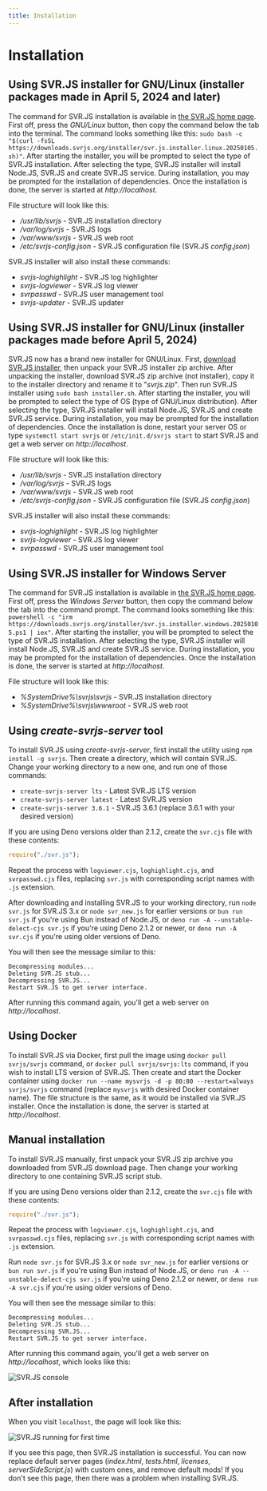 ```yaml
---
title: Installation
---
```


# Installation

## Using SVR.JS installer for GNU/Linux (installer packages made in April 5, 2024 and later)

The command for SVR.JS installation is available in [the SVR.JS home page](https://svrjs.org). First off, press the _GNU/Linux_ button, then copy the command below the tab into the terminal. The command looks something like this: `sudo bash -c "$(curl -fsSL https://downloads.svrjs.org/installer/svr.js.installer.linux.20250105.sh)"`. After starting the installer, you will be prompted to select the type of SVR.JS installation. After selecting the type, SVR.JS installer will install Node.JS, SVR.JS and create SVR.JS service. During installation, you may be prompted for the installation of dependencies. Once the installation is done, the server is started at _http://localhost_.

File structure will look like this:

- _/usr/lib/svrjs_ - SVR.JS installation directory
- _/var/log/svrjs_ - SVR.JS logs
- _/var/www/svrjs_ - SVR.JS web root
- _/etc/svrjs-config.json_ - SVR.JS configuration file (SVR.JS _config.json_)

SVR.JS installer will also install these commands:

- _svrjs-loghighlight_ - SVR.JS log highlighter
- _svrjs-logviewer_ - SVR.JS log viewer
- _svrpasswd_ - SVR.JS user management tool
- _svrjs-updater_ - SVR.JS updater

## Using SVR.JS installer for GNU/Linux (installer packages made before April 5, 2024)

SVR.JS now has a brand new installer for GNU/Linux. First, [download SVR.JS installer](https://downloads.svrjs.org/installer), then unpack your SVR.JS installer zip archive. After unpacking the installer, download SVR.JS zip archive (not installer), copy it to the installer directory and rename it to "_svrjs.zip_". Then run SVR.JS installer using `sudo bash installer.sh`. After starting the installer, you will be prompted to select the type of OS (type of GNU/Linux distribution). After selecting the type, SVR.JS installer will install Node.JS, SVR.JS and create SVR.JS service. During installation, you may be prompted for the installation of dependencies. Once the installation is done, restart your server OS or type `systemctl start svrjs` or `/etc/init.d/svrjs start` to start SVR.JS and get a web server on _http://localhost_.

File structure will look like this:

- _/usr/lib/svrjs_ - SVR.JS installation directory
- _/var/log/svrjs_ - SVR.JS logs
- _/var/www/svrjs_ - SVR.JS web root
- _/etc/svrjs-config.json_ - SVR.JS configuration file (SVR.JS _config.json_)

SVR.JS installer will also install these commands:

- _svrjs-loghighlight_ - SVR.JS log highlighter
- _svrjs-logviewer_ - SVR.JS log viewer
- _svrpasswd_ - SVR.JS user management tool

## Using SVR.JS installer for Windows Server
The command for SVR.JS installation is available in [the SVR.JS home page](https://svrjs.org). First off, press the _Windows Server_ button, then copy the command below the tab into the command prompt. The command looks something like this: `powershell -c "irm https://downloads.svrjs.org/installer/svr.js.installer.windows.20250105.ps1 | iex"`. After starting the installer, you will be prompted to select the type of SVR.JS installation. After selecting the type, SVR.JS installer will install Node.JS, SVR.JS and create SVR.JS service. During installation, you may be prompted for the installation of dependencies. Once the installation is done, the server is started at _http://localhost_.

File structure will look like this:

- _%SystemDrive%\svrjs\svrjs_ - SVR.JS installation directory
- _%SystemDrive%\svrjs\wwwroot_ - SVR.JS web root

## Using _create-svrjs-server_ tool

To install SVR.JS using _create-svrjs-server_, first install the utility using `npm install -g svrjs`. Then create a directory, which will contain SVR.JS. Change your working directory to a new one, and run one of those commands:

- `create-svrjs-server lts` - Latest SVR.JS LTS version
- `create-svrjs-server latest` - Latest SVR.JS version
- `create-svrjs-server 3.6.1` - SVR.JS 3.6.1 (replace 3.6.1 with your desired version)

If you are using Deno versions older than 2.1.2, create the `svr.cjs` file with these contents:
```js
require("./svr.js");
```
Repeat the process with `logviewer.cjs`, `loghighlight.cjs`, and `svrpasswd.cjs` files, replacing `svr.js` with corresponding script names with `.js` extension.

After downloading and installing SVR.JS to your working directory, run `node svr.js` for SVR.JS 3.x or `node svr_new.js` for earlier versions or `bun run svr.js` if you're using Bun instead of Node.JS, or `deno run -A --unstable-delect-cjs svr.js` if you're using Deno 2.1.2 or newer, or `deno run -A svr.cjs` if you're using older versions of Deno.

You will then see the message similar to this:

```
Decompressing modules...
Deleting SVR.JS stub...
Decompressing SVR.JS...
Restart SVR.JS to get server interface.
```

After running this command again, you'll get a web server on _http://localhost_.

## Using Docker

To install SVR.JS via Docker, first pull the image using `docker pull svrjs/svrjs` command, or `docker pull svrjs/svrjs:lts` command, if you wish to install LTS version of SVR.JS. Then create and start the Docker container using `docker run --name mysvrjs -d -p 80:80 --restart=always svrjs/svrjs` command (replace `mysvrjs` with desired Docker container name). The file structure is the same, as it would be installed via SVR.JS installer. Once the installation is done, the server is started at _http://localhost_.

## Manual installation

To install SVR.JS manually, first unpack your SVR.JS zip archive you downloaded from SVR.JS download page. Then change your working directory to one containing SVR.JS script stub.

If you are using Deno versions older than 2.1.2, create the `svr.cjs` file with these contents:
```js
require("./svr.js");
```
Repeat the process with `logviewer.cjs`, `loghighlight.cjs`, and `svrpasswd.cjs` files, replacing `svr.js` with corresponding script names with `.js` extension.

Run `node svr.js` for SVR.JS 3.x or `node svr_new.js` for earlier versions or `bun run svr.js` if you're using Bun instead of Node.JS, or `deno run -A --unstable-delect-cjs svr.js` if you're using Deno 2.1.2 or newer, or `deno run -A svr.cjs` if you're using older versions of Deno.

You will then see the message similar to this:

```
Decompressing modules...
Deleting SVR.JS stub...
Decompressing SVR.JS...
Restart SVR.JS to get server interface.
```

After running this command again, you'll get a web server on _http://localhost_, which looks like this:

![SVR.JS console](/img/svrjs-console.png)

## After installation

When you visit `localhost`, the page will look like this:

![SVR.JS running for first time](/img/svrjs-firsttime.png)

If you see this page, then SVR.JS installation is successful. You can now replace default server pages (_index.html_, _tests.html_, _licenses_, _serverSideScript.js_) with custom ones, and remove default mods! If you don't see this page, then there was a problem when installing SVR.JS.
